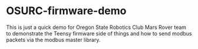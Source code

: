 # OSURC-firmware-demo
This is just a quick demo for Oregon State Robotics Club Mars Rover team to demonstrate the Teensy firmware side of things and how to send modbus packets via the modbus master library.
